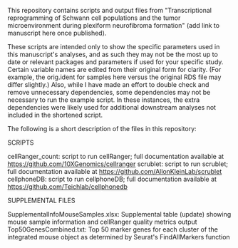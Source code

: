 This repository contains scripts and output files from "Transcriptional reprogramming of Schwann cell populations and the tumor microenvironment during plexiform neurofibroma formation" (add link to manuscript here once published).

These scripts are intended only to show the specific parameters used in this manuscript's analyses, and as such they may not be the most up to date or relevant packages and parameters if used for your specific study. Certain variable names are edited from their original form for clarity. (For example, the orig.ident for samples here versus the original RDS file may differ slightly.) Also, while I have made an effort to double check and remove unnecessary dependencies, some dependencies may not be necessary to run the example script. In these instances, the extra dependencies were likely used for additional downstream analyses not included in the shortened script.

The following is a short description of the files in this repository:

SCRIPTS

cellRanger_count: script to run cellRanger; full documentation available at https://github.com/10XGenomics/cellranger
scrublet: script to run scrublet; full documentation available at https://github.com/AllonKleinLab/scrublet 
cellphoneDB: script to run cellphoneDB; full documentation available at https://github.com/Teichlab/cellphonedb

SUPPLEMENTAL FILES

SupplementalInfoMouseSamples.xlsx: Supplemental table (update) showing mouse sample information and cellRanger quality metrics output
Top50GenesCombined.txt: Top 50 marker genes for each cluster of the integrated mouse object as determined by Seurat's FindAllMarkers function


